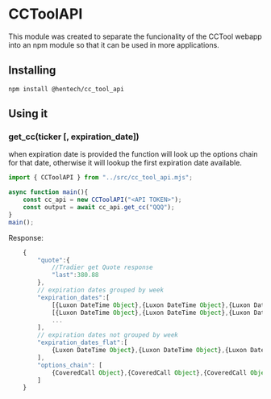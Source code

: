 # CCToolAPI

This module was created to separate the funcionality of the CCTool webapp into an npm module so that it can be used in more applications.

## Installing
```npm install @hentech/cc_tool_api```

## Using it
### get_cc(ticker [, expiration_date])
when expiration date is provided the function will look up the options chain for that date,
otherwise it will lookup the first expiration date available.


```js
import { CCToolAPI } from "../src/cc_tool_api.mjs";

async function main(){
    const cc_api = new CCToolAPI("<API TOKEN>");
    const output = await cc_api.get_cc("QQQ");
}
main();
```


Response:
```js
    {
        "quote":{
            //Tradier get Quote response
            "last":380.88
        },
        // expiration dates grouped by week
        "expiration_dates":[
            [{Luxon DateTime Object},{Luxon DateTime Object},{Luxon DateTime Object}],
            [{Luxon DateTime Object},{Luxon DateTime Object},{Luxon DateTime Object}],
            ...
        ],
        // expiration dates not grouped by week
        "expiration_dates_flat":[
            {Luxon DateTime Object},{Luxon DateTime Object},{Luxon DateTime Object}
        ],
        "options_chain": [
            {CoveredCall Object},{CoveredCall Object},{CoveredCall Object},...
        ]
    }
```

